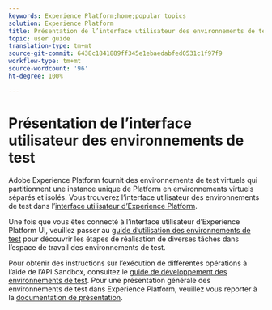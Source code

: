 ```yaml
---
keywords: Experience Platform;home;popular topics
solution: Experience Platform
title: Présentation de l’interface utilisateur des environnements de test
topic: user guide
translation-type: tm+mt
source-git-commit: 6438c1841889ff345e1ebaedabfed0531c1f97f9
workflow-type: tm+mt
source-wordcount: '96'
ht-degree: 100%

---
```



# Présentation de l’interface utilisateur des environnements de test


Adobe Experience Platform fournit des environnements de test virtuels qui partitionnent une instance unique de Platform en environnements virtuels séparés et isolés. Vous trouverez l’interface utilisateur des environnements de test dans l’[interface utilisateur d’Experience Platform](https://platform.adobe.com).

Une fois que vous êtes connecté à l’interface utilisateur d’Experience Platform UI, veuillez passer au [guide d’utilisation des environnements de test](user-guide.md) pour découvrir les étapes de réalisation de diverses tâches dans l’espace de travail des environnements de test.

Pour obtenir des instructions sur l’exécution de différentes opérations à l’aide de l’API Sandbox, consultez le [guide de développement des environnements de test](../api/getting-started.md). Pour une présentation générale des environnements de test dans Experience Platform, veuillez vous reporter à la [documentation de présentation](../home.md).


